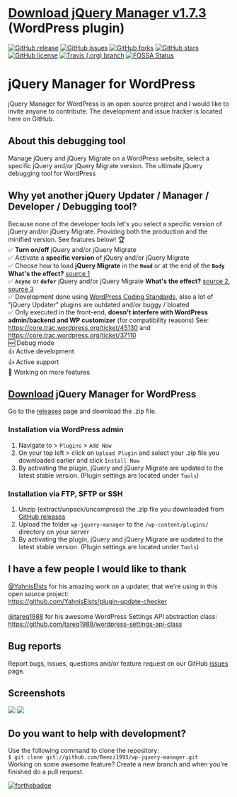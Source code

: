 # [Download jQuery Manager v1.7.3](https://github.com/Remzi1993/wp-jquery-manager/releases/download/1.7.3/wp-jquery-manager.zip) (WordPress plugin)


[![GitHub release](https://img.shields.io/github/release/Remzi1993/wp-jquery-manager.svg)](https://github.com/Remzi1993/wp-jquery-manager/releases/latest)
[![GitHub issues](https://img.shields.io/github/issues/Remzi1993/wp-jquery-manager.svg)](https://github.com/Remzi1993/wp-jquery-manager/issues)
[![GitHub forks](https://img.shields.io/github/forks/Remzi1993/wp-jquery-manager.svg)](https://github.com/Remzi1993/wp-jquery-manager/network/members)
[![GitHub stars](https://img.shields.io/github/stars/Remzi1993/wp-jquery-manager.svg)](https://github.com/Remzi1993/wp-jquery-manager/stargazers)
[![GitHub license](https://img.shields.io/badge/license-GPLv3-blue.svg)](https://github.com/Remzi1993/wp-jquery-manager/blob/master/LICENSE)
[![Travis (.org) branch](https://img.shields.io/travis/Remzi1993/wp-jquery-manager/master.svg)](https://travis-ci.org/Remzi1993/wp-jquery-manager)
[![FOSSA Status](https://app.fossa.com/api/projects/git%2Bgithub.com%2FRemzi1993%2Fwp-jquery-manager.svg?type=shield)](https://app.fossa.com/projects/git%2Bgithub.com%2FRemzi1993%2Fwp-jquery-manager?ref=badge_shield)

# jQuery Manager for WordPress

jQuery Manager for WordPress is an open source project and I would like to invite anyone to contribute. The development and issue tracker is located here on GitHub.

## About this debugging tool

Manage jQuery and jQuery Migrate on a WordPress website, select a specific jQuery and/or jQuery Migrate version. The ultimate jQuery debugging tool for WordPress

## Why yet another jQuery Updater / Manager / Developer / Debugging tool?

Because none of the developer tools let's you select a specific version of jQuery and/or jQuery Migrate. Providing both the production and the minified version. See features below! :trophy:<br>
:white_check_mark: **Turn on/off** jQuery and/or jQuery Migrate<br>
:white_check_mark: Activate a **specific version** of jQuery and/or jQuery Migrate<br>
:white_check_mark: Choose how to load **jQuery Migrate** in the **`Head`** or at the end of the **`Body`** **What's the effect?** [source 1](https://flaviocopes.com/javascript-async-defer/)<br>
:white_check_mark: **`Async`** or **`defer`** jQuery and/or jQuery Migrate **What's the effect?** [source 2](https://www.growingwiththeweb.com/2014/02/async-vs-defer-attributes.html), [source 3](https://bitsofco.de/async-vs-defer/)<br>
:white_check_mark: Development done using [WordPress Coding Standards](https://make.wordpress.org/core/handbook/best-practices/coding-standards/), also a lot of "jQuery Updater" plugins are outdated and/or buggy / bloated<br>
:white_check_mark: Only executed in the front-end, **doesn't interfere with WordPress admin/backend and WP customizer** (for compatibility reasons) See: https://core.trac.wordpress.org/ticket/45130 and https://core.trac.wordpress.org/ticket/37110 <br>
:new: Debug mode<br>
:thumbsup: Active development<br>
:thumbsup: Active support<br>
:arrows_counterclockwise: Working on more features

## [Download](https://github.com/Remzi1993/wp-jquery-manager/releases) jQuery Manager for WordPress

Go to the [releases](https://github.com/Remzi1993/wp-jquery-manager/releases) page and download the .zip file.

### Installation via WordPress admin

1. Navigate to > `Plugins` > `Add New`
2. On your top left > click on `Upload Plugin` and select your .zip file you downloaded earlier and click `Install Now`
3. By activating the plugin, jQuery and jQuery Migrate are updated to the latest stable version. (Plugin settings are located under `Tools`)

### Installation via FTP, SFTP or SSH

1. Unzip (extract/unpack/uncompress) the .zip file you downloaded from
   [GitHub releases](https://github.com/Remzi1993/wp-jquery-manager/releases)
2. Upload the folder `wp-jquery-manager` to the `/wp-content/plugins/` directory on your server
3. By activating the plugin, jQuery and jQuery Migrate are updated to the latest stable version.
   (Plugin settings are located under `Tools`)

## I have a few people I would like to thank

[@YahnisElsts](https://github.com/YahnisElsts) for his amazing work on a updater, that we're using in this
open source project:<br> https://github.com/YahnisElsts/plugin-update-checker <br><br>
[@tareq1988](https://github.com/tareq1988) for his awesome WordPress Settings API abstraction class:<br> https://github.com/tareq1988/wordpress-settings-api-class <br>

## Bug reports

Report bugs, issues, questions and/or feature request on our GitHub
[issues](https://github.com/Remzi1993/wp-jquery-manager/issues) page.

## Screenshots

<img src="https://raw.githubusercontent.com/Remzi1993/wp-jquery-manager/master/assets/img/screenshot-1.png">
<img src="https://raw.githubusercontent.com/Remzi1993/wp-jquery-manager/master/assets/img/screenshot-2.png">

## Do you want to help with development?

Use the following command to clone the repository:<br>
`$ git clone git://github.com/Remzi1993/wp-jquery-manager.git`<br>
Working on some awesome feature? Create a new branch and when you're finished do a pull request.

[![forthebadge](https://forthebadge.com/images/badges/built-with-wordpress.svg)](https://forthebadge.com)
